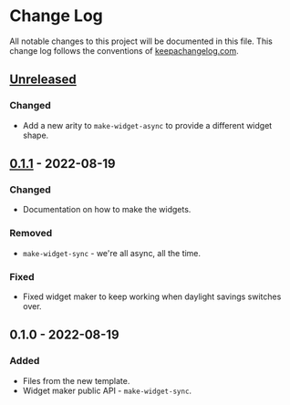 # Change Log
All notable changes to this project will be documented in this file. This change log follows the conventions of [keepachangelog.com](http://keepachangelog.com/).

## [Unreleased]
### Changed
- Add a new arity to `make-widget-async` to provide a different widget shape.

## [0.1.1] - 2022-08-19
### Changed
- Documentation on how to make the widgets.

### Removed
- `make-widget-sync` - we're all async, all the time.

### Fixed
- Fixed widget maker to keep working when daylight savings switches over.

## 0.1.0 - 2022-08-19
### Added
- Files from the new template.
- Widget maker public API - `make-widget-sync`.

[Unreleased]: https://sourcehost.site/your-name/simple-http/compare/0.1.1...HEAD
[0.1.1]: https://sourcehost.site/your-name/simple-http/compare/0.1.0...0.1.1
